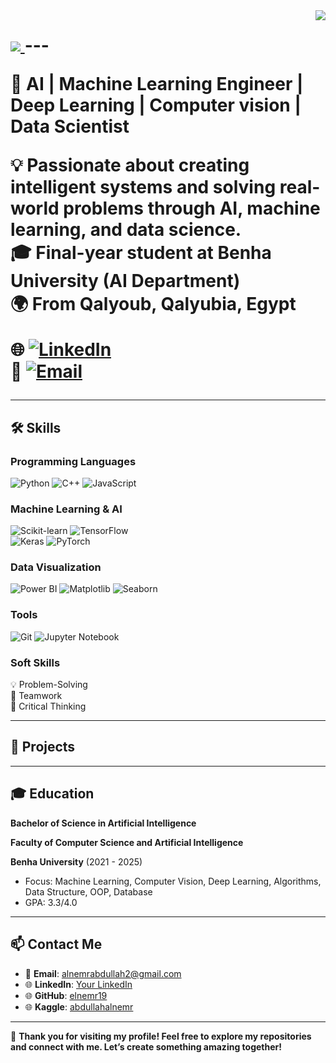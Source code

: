 
<img align="right" src="https://visitor-badge.laobi.icu/badge/page_id-salesp07.salesp07" />
<h1>
<a href="https://git.io/typing-svg">
<img src="https://readme-typing-svg.herokuapp.com/?font=Righteous&size=35&center=true&width=500&height=70&duration=5000&lines=Hi+There!+👋;+I'm+Abdullah+Alnemr!;">
</a>
<!--
</h1>
<h3 align="center">A passionate AI Engineer from Egypt </h3>
<br/>
-->
---

<!--# Hi, I'm Abdullah 👋 -->  

🚀 **AI | Machine Learning Engineer | Deep Learning | Computer vision | Data Scientist**  

💡 **Passionate about creating intelligent systems and solving real-world problems through AI, machine learning, and data science.**  
🎓 **Final-year student at Benha University (AI Department)**  
🌍 From Qalyoub, Qalyubia, Egypt  

🌐 [![LinkedIn](https://img.shields.io/badge/-LinkedIn-blue?style=flat&logo=Linkedin&logoColor=white)](https://www.linkedin.com/in/abdullahalnemr/)  
📩 [![Email](https://img.shields.io/badge/-Email-d14836?style=flat&logo=Gmail&logoColor=white)](mailto:alnemrabdullah2@gmail.com)  
<!--🌐 [![Portfolio](https://img.shields.io/badge/-Portfolio-black?style=flat&logo=firefox&logoColor=white)](https://yourportfolio.com)-->  

---

## 🛠️ Skills

### **Programming Languages**
![Python](https://img.shields.io/badge/-Python-3776AB?style=flat&logo=python&logoColor=white)   ![C++](https://img.shields.io/badge/-C++-00599C?style=flat&logo=cplusplus&logoColor=white)   ![JavaScript](https://img.shields.io/badge/-JavaScript-F7DF1E?style=flat&logo=javascript&logoColor=black)

### **Machine Learning & AI**
![Scikit-learn](https://img.shields.io/badge/-Scikit%20Learn-F7931E?style=flat&logo=scikit-learn&logoColor=white)   ![TensorFlow](https://img.shields.io/badge/-TensorFlow-FF6F00?style=flat&logo=tensorflow&logoColor=white)  
![Keras](https://img.shields.io/badge/-Keras-D00000?style=flat&logo=keras&logoColor=white)   ![PyTorch](https://img.shields.io/badge/-PyTorch-EE4C2C?style=flat&logo=pytorch&logoColor=white)

### **Data Visualization**
![Power BI](https://img.shields.io/badge/-Power%20BI-F2C811?style=flat&logo=power-bi&logoColor=black)   ![Matplotlib](https://img.shields.io/badge/-Matplotlib-006400?style=flat&logo=python&logoColor=white)   ![Seaborn](https://img.shields.io/badge/-Seaborn-3776AB?style=flat&logo=python&logoColor=white)

### **Tools**
![Git](https://img.shields.io/badge/-Git-F05032?style=flat&logo=git&logoColor=white)   ![Jupyter Notebook](https://img.shields.io/badge/-Jupyter-0078D7?style=flat&logo=jupyter&logoColor=white)
<!--![Docker](https://img.shields.io/badge/-Docker-2496ED?style=flat&logo=docker&logoColor=white) --> 



### **Soft Skills**
💡 Problem-Solving  
👥 Teamwork  
🧠 Critical Thinking  

---

## 💼 Projects

<!--
### [🌦️ Weather Prediction App](https://github.com/YourUsername/WeatherPredictionApp)  
- **Description**: A user-friendly web app for weather condition prediction using machine learning models.  
- **Tech Stack**: ![Python](https://img.shields.io/badge/-Python-3776AB?style=flat&logo=python&logoColor=white), ![Streamlit](https://img.shields.io/badge/-Streamlit-FF4B4B?style=flat&logo=streamlit&logoColor=white), ![Scikit-learn](https://img.shields.io/badge/-Scikit--learn-F7931E?style=flat&logo=scikit-learn&logoColor=white)  
- **Features**: Users can upload files for predictions, and it supports multiple input formats.

### [🩺 Chest X-ray Pneumonia Detection](https://github.com/YourUsername/ChestXrayPneumoniaDetection)  
- **Description**: A CNN-based model that detects pneumonia from chest X-ray images with high accuracy.  
- **Tech Stack**: ![TensorFlow](https://img.shields.io/badge/-TensorFlow-FF6F00?style=flat&logo=tensorflow&logoColor=white), ![Keras](https://img.shields.io/badge/-Keras-D00000?style=flat&logo=keras&logoColor=white)  
- **Results**: Achieved 87.66% test accuracy using a robust CNN architecture.

### [😊 FER2013 Emotion Recognition](https://github.com/YourUsername/FER2013EmotionRecognition)  
- **Description**: A deep learning model trained on the FER2013 dataset to classify facial expressions into 7 categories.  
- **Tech Stack**: ![Python](https://img.shields.io/badge/-Python-3776AB?style=flat&logo=python&logoColor=white), ![TensorFlow](https://img.shields.io/badge/-TensorFlow-FF6F00?style=flat&logo=tensorflow&logoColor=white), ![Keras](https://img.shields.io/badge/-Keras-D00000?style=flat&logo=keras&logoColor=white)  
- **Key Challenges**: Addressed imbalanced datasets and overfitting by applying augmentation, dropout, and BatchNormalization.
-->

---

## 🎓 Education  

 **Bachelor of Science in Artificial Intelligence**
 
 **Faculty of Computer Science and Artificial Intelligence** 
 
 **Benha University** (2021 - 2025)  
  - Focus: Machine Learning, Computer Vision, Deep Learning, Algorithms, Data Structure, OOP, Database
  - GPA: 3.3/4.0  

---
<!--
## 📊 GitHub Stats  

![Your GitHub stats](https://github-readme-stats.vercel.app/api?username=YourUsername&show_icons=true&theme=radical)  
![Top Languages](https://github-readme-stats.vercel.app/api/top-langs/?username=YourUsername&layout=compact&theme=radical)

---
-->

## 📫 Contact Me  

- 📧 **Email**: [alnemrabdullah2@gmail.com](mailto:alnemrabdullah2@gmail.com)  
- 🌐 **LinkedIn**: [Your LinkedIn](https://www.linkedin.com/in/yourprofile)  
- 🌐 **GitHub**: [elnemr19](https://github.com/elnemr19)
- 🌐 **Kaggle**: [abdullahalnemr](https://www.kaggle.com/abdullahalnemr)
<!-- - 🌐 **Portfolio**: [yourportfolio.com](https://yourportfolio.com)  -->
---

🌟 **Thank you for visiting my profile! Feel free to explore my repositories and connect with me. Let’s create something amazing together!**
